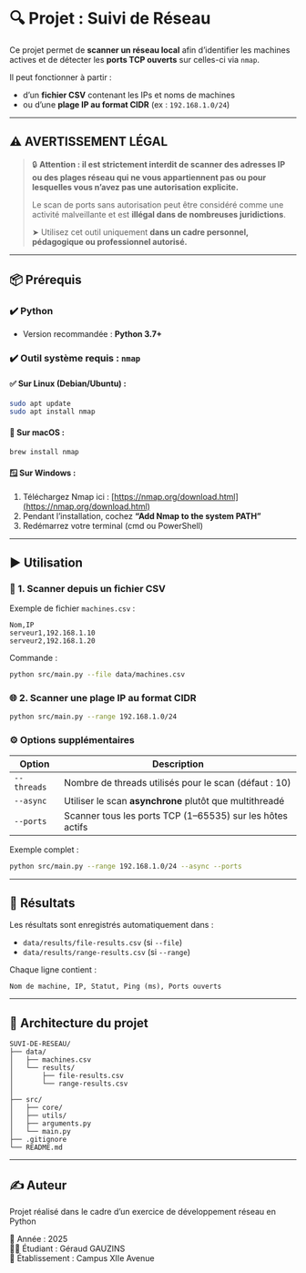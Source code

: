 # 🔍 Projet : Suivi de Réseau

Ce projet permet de **scanner un réseau local** afin d’identifier les machines actives et de détecter les **ports TCP ouverts** sur celles-ci via `nmap`.

Il peut fonctionner à partir :
- d’un **fichier CSV** contenant les IPs et noms de machines
- ou d’une **plage IP au format CIDR** (ex : `192.168.1.0/24`)

---

## ⚠️ AVERTISSEMENT LÉGAL

> 🔒 **Attention : il est strictement interdit de scanner des adresses IP ou des plages réseau qui ne vous appartiennent pas ou pour lesquelles vous n’avez pas une autorisation explicite.**
>
> Le scan de ports sans autorisation peut être considéré comme une activité malveillante et est **illégal dans de nombreuses juridictions**.
>
> ➤ Utilisez cet outil uniquement **dans un cadre personnel, pédagogique ou professionnel autorisé.**

---

## 📦 Prérequis

### ✔️ Python

- Version recommandée : **Python 3.7+**

### ✔️ Outil système requis : `nmap`

#### ✅ Sur Linux (Debian/Ubuntu) :

```bash
sudo apt update
sudo apt install nmap
```

#### 🍏 Sur macOS :

```bash
brew install nmap
```

#### 🪟 Sur Windows :

1. Téléchargez Nmap ici : [https://nmap.org/download.html](https://nmap.org/download.html)
2. Pendant l’installation, cochez **“Add Nmap to the system PATH”**
3. Redémarrez votre terminal (cmd ou PowerShell)

---

## ▶️ Utilisation

### 📁 1. Scanner depuis un fichier CSV

Exemple de fichier `machines.csv` :

```csv
Nom,IP
serveur1,192.168.1.10
serveur2,192.168.1.20
```

Commande :

```bash
python src/main.py --file data/machines.csv
```

### 🌐 2. Scanner une plage IP au format CIDR

```bash
python src/main.py --range 192.168.1.0/24
```

### ⚙️ Options supplémentaires

| Option         | Description                                                    |
|----------------|----------------------------------------------------------------|
| `--threads`    | Nombre de threads utilisés pour le scan (défaut : 10)          |
| `--async`      | Utiliser le scan **asynchrone** plutôt que multithreadé        |
| `--ports`      | Scanner tous les ports TCP (1–65535) sur les hôtes actifs      |

Exemple complet :

```bash
python src/main.py --range 192.168.1.0/24 --async --ports
```

---

## 💾 Résultats

Les résultats sont enregistrés automatiquement dans :
- `data/results/file-results.csv` (si `--file`)
- `data/results/range-results.csv` (si `--range`)

Chaque ligne contient :
```
Nom de machine, IP, Statut, Ping (ms), Ports ouverts
```

---

## 🧱 Architecture du projet

```
SUVI-DE-RESEAU/
├── data/
│   ├── machines.csv
│   └── results/
│       ├── file-results.csv
│       └── range-results.csv
│
├── src/
│   ├── core/
│   ├── utils/
│   ├── arguments.py
│   └── main.py
├── .gitignore
└── README.md
```

---

## ✍️ Auteur

Projet réalisé dans le cadre d’un exercice de développement réseau en Python  

📅 Année : 2025  
👨‍🎓 Étudiant : Géraud GAUZINS    
🏫 Établissement : Campus XIIe Avenue